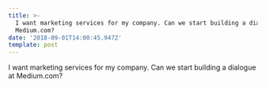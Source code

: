 ```yaml
---
title: >-
  I want marketing services for my company. Can we start building a dialogue at
  Medium.com?
date: '2018-09-01T14:00:45.947Z'
template: post
---
```

I want marketing services for my company. Can we start building a dialogue at Medium.com?

